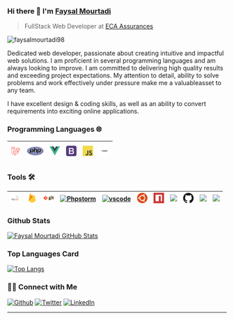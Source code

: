
### Hi there 👋 I'm [Faysal Mourtadi](https://faysalmourtadi.netlify.app/)
> FullStack Web Developer at [ECA Assurances](https://eca-assurances.com/)


<img src="https://komarev.com/ghpvc/?username=faysalmourtadi98" alt="faysalmourtadi98" />

<div>
 <p>
Dedicated web developer, passionate about creating intuitive and impactful web solutions. I am proficient in several programming languages and am always looking to improve. I am committed to delivering high quality results and exceeding project expectations. My attention to detail, ability to solve problems and work effectively under pressure make me a valuableasset to any team.
  
I have excellent design & coding skills, as well as an ability to convert requirements into exciting online applications.
</p>
</div>

### Programming Languages 🌐

| [<img src="https://raw.githubusercontent.com/github/explore/80688e429a7d4ef2fca1e82350fe8e3517d3494d/topics/laravel/laravel.png" alt="Laravel" width="24">](https://laravel.com/) | [<img src="https://raw.githubusercontent.com/github/explore/80688e429a7d4ef2fca1e82350fe8e3517d3494d/topics/php/php.png" alt="php" width="38">](https://php.net/)  | [<img src="https://raw.githubusercontent.com/github/explore/80688e429a7d4ef2fca1e82350fe8e3517d3494d/topics/vue/vue.png" alt="Vue" width="24">](https://vuejs.org/)  |  [<img src="https://raw.githubusercontent.com/github/explore/80688e429a7d4ef2fca1e82350fe8e3517d3494d/topics/bootstrap/bootstrap.png" alt="Bootstrap" width="24">](https://getbootstrap.com/) |  [<img src="https://raw.githubusercontent.com/github/explore/80688e429a7d4ef2fca1e82350fe8e3517d3494d/topics/javascript/javascript.png" alt="jQuery" width="24">](https://jquery.com/) | [<img src="https://raw.githubusercontent.com/github/explore/80688e429a7d4ef2fca1e82350fe8e3517d3494d/topics/jquery/jquery.png" alt="jQuery" width="24">](https://jquery.com/)
|---|---|---|---|---|---|
 
### Tools 🛠️

| [<img src="https://raw.githubusercontent.com/github/explore/80688e429a7d4ef2fca1e82350fe8e3517d3494d/topics/mysql/mysql.png" alt="mysql" width="24">](https://www.mysql.com/) |  [<img src="https://raw.githubusercontent.com/github/explore/80688e429a7d4ef2fca1e82350fe8e3517d3494d/topics/firebase/firebase.png" alt="firebase" width="24">](https://firebase.google.com/) | [<img src="https://raw.githubusercontent.com/github/explore/80688e429a7d4ef2fca1e82350fe8e3517d3494d/topics/git/git.png" alt="Git" width="24">](https://git-scm.com/) |  [<img src="https://logonoid.com/images/phpstorm-logo.png" alt="Phpstorm" width="24">](https://www.jetbrains.com/phpstorm/) | [<img src="https://upload.wikimedia.org/wikipedia/commons/thumb/2/2d/Visual_Studio_Code_1.18_icon.svg/1200px-Visual_Studio_Code_1.18_icon.svg.png" alt="vscode" width="24">](https://code.visualstudio.com/) | [<img src="https://raw.githubusercontent.com/github/explore/80688e429a7d4ef2fca1e82350fe8e3517d3494d/topics/ubuntu/ubuntu.png" alt="Ubuntu" width="24">](https://ubuntu.com/)  |  [<img src="https://raw.githubusercontent.com/github/explore/80688e429a7d4ef2fca1e82350fe8e3517d3494d/topics/npm/npm.png" alt="Npm" width="24">](https://www.npmjs.com/) | [<img src="https://avatars.githubusercontent.com/u/22105643?s=200&v=4" width="24">](https://about.gitlab.com/) | [<img src="https://raw.githubusercontent.com/github/explore/78df643247d429f6cc873026c0622819ad797942/topics/github/github.png" width="24">](http://github.com/) |[<img src="https://avatars.githubusercontent.com/u/47359?s=200&v=4" width="24">](https://httpd.apache.org/) | [<img src="https://avatars.githubusercontent.com/u/1412239?s=200&v=4" width="24">](https://www.nginx.com/)
|---|---|---|---|---|---|---|---|---|---|---|

### Github Stats

[![Faysal Mourtadi GitHub Stats](https://github-readme-stats-git-masterrstaa-rickstaa.vercel.app/api?username=faysalmourtadi98&&show_icons=true&count_private=true&theme=transparent)](https://github.com/anandmainali)

### Top Languages Card
[![Top Langs](https://github-readme-stats.vercel.app/api/top-langs/?username=faysalmourtadi98)](https://github.com/anuraghazra/github-readme-stats)
<h3> 🤝🏻 Connect with Me </h3>

<p>
 <a href="https://github.com/faysalmourtadi98" target="_blank"><img alt="Github" src="https://img.shields.io/badge/GitHub-%2312100E.svg?&style=for-the-badge&logo=Github&logoColor=white" /></a>
 <a href="https://twitter.com/faysalmourtadi" target="_blank"><img alt="Twitter" src="https://img.shields.io/badge/twitter-%231DA1F2.svg?&style=for-the-badge&logo=twitter&logoColor=white" /></a>
 <a href="https://www.linkedin.com/in/faysalmourtadi" target="_blank"><img alt="LinkedIn" src="https://img.shields.io/badge/linkedin-%230077B5.svg?&style=for-the-badge&logo=linkedin&logoColor=white" /></a>
</p>
<hr>
